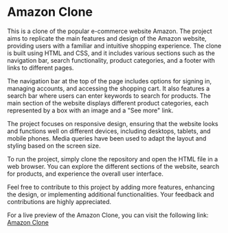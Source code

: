<h1> Amazon Clone </h1>

This is a clone of the popular e-commerce website Amazon. The project aims to replicate the main features and design of the Amazon website, providing users with a familiar and intuitive shopping experience. The clone is built using HTML and CSS, and it includes various sections such as the navigation bar, search functionality, product categories, and a footer with links to different pages.

The navigation bar at the top of the page includes options for signing in, managing accounts, and accessing the shopping cart. It also features a search bar where users can enter keywords to search for products. The main section of the website displays different product categories, each represented by a box with an image and a "See more" link.

The project focuses on responsive design, ensuring that the website looks and functions well on different devices, including desktops, tablets, and mobile phones. Media queries have been used to adapt the layout and styling based on the screen size.

To run the project, simply clone the repository and open the HTML file in a web browser. You can explore the different sections of the website, search for products, and experience the overall user interface.

Feel free to contribute to this project by adding more features, enhancing the design, or implementing additional functionalities. Your feedback and contributions are highly appreciated.

For a live preview of the Amazon Clone, you can visit the following link: <a href="https://rahul28428.github.io/Amazon-Clone/"> Amazon Clone </a>
